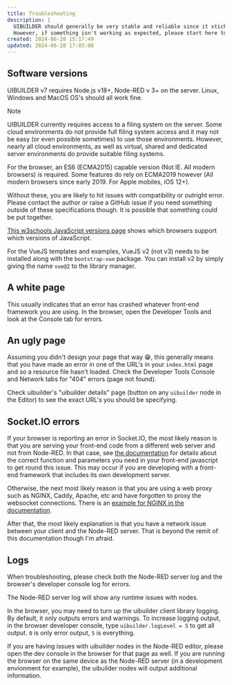 ```yaml
---
title: Troubleshooting
description: |
  UIBUILDER should generally be very stable and reliable since it sticks as closely as possible to standards.
  However, if something isn't working as expected, please start here to look for issues.
created: 2024-06-20 15:17:49
updated: 2024-06-20 17:03:08
---
```


## Software versions

UIBUILDER v7 requires Node.js v18+, Node-RED v 3+ on the server. Linux, Windows and MacOS OS's should all work fine.

> [!NOTE]
> UIBUILDER currently requires access to a filing system on the server. Some cloud environments do not provide full filing system access and it may not be easy (or even possible sometimes) to use those environments. However, nearly all cloud environments, as well as virtual, shared and dedicated server environments do provide suitable filing systems.

For the browser, an ES6 (ECMA2015) capable version (Not IE. All modern browsers) is required. Some features do rely on ECMA2019 however (All modern browsers since early 2019. For Apple mobiles, iOS 12+).

Without these, you are likely to hit issues with compatibility or outright error. Please contact the author or raise a GitHub issue if you need something outside of these specifications though. It is possible that something could be put together.

[This w3schools JavaScript versions page](https://www.w3schools.com/js/js_versions.asp) shows which browsers support which versions of JavaScript.

For the VueJS templates and examples, VueJS v2 (not v3) needs to be installed along with the `bootstrap-vue` package. You can install v2 by simply giving the name `vue@2` to the library manager.

## A white page

This usually indicates that an error has crashed whatever front-end framework you are using. In the browser, open the Developer Tools and look at the Console tab for errors.

## An ugly page

Assuming you didn't design your page that way 😁, this generally means that you have made an error in one of the URL's in your `index.html` page and so a resource file hasn't loaded. Check the Developer Tools Console and Network tabs for "404" errors (page not found).

Check uibuilder's "uibuilder details" page (button on any `uibuilder` node in the Editor) to see the exact URL's you should be specifying.

## Socket.IO errors

If your browser is reporting an error in Socket.IO, the most likely reason is that you are serving your front-end code from a different web server and not from Node-RED. In that case, see [the documentation](client-docs/troubleshooting?id=socketio-refuses-to-connect) for details about the correct function and parameters you need in your front-end javascript to get round this issue. This may occur if you are developing with a front-end framework that includes its own development server.

Otherwise, the next most likely reason is that you are using a web proxy such as NGINX, Caddy, Apache, etc and have forgotten to proxy the websocket connections. There is an [example for NGINX in the documentation](uib-security-nginx?id=websockets).

After that, the most likely explanation is that you have a network issue between your client and the Node-RED server. That is beyond the remit of this documentation though I'm afraid.

## Logs

When troubleshooting, please check both the Node-RED server log and the browser's developer console log for errors.

The Node-RED server log will show any runtime issues with nodes.

In the browser, you may need to turn up the uibuilder client library logging. By default, it only outputs errors and warnings. To increase logging output, in the browser developer console, type `uibuilder.logLevel = 5` to get all output. `0` is only error output, `5` is everything.

If you are having issues with uibuilder nodes in the Node-RED editor, please open the dev console in the browser for that page as well. If you are running the browser on the same device as the Node-RED server (in a development envionment for example), the uibuilder nodes will output additional information.
